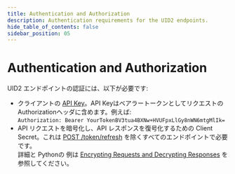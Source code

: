 ```yaml
---
title: Authentication and Authorization
description: Authentication requirements for the UID2 endpoints.
hide_table_of_contents: false
sidebar_position: 05
---
```


# Authentication and Authorization

UID2 エンドポイントの認証には、以下が必要です:

- クライアントの [API Key](gs-api-keys.md)。API KeyはベアラートークンとしてリクエストのAuthorizationヘッダに含めます。例えば:<br/>
  `Authorization: Bearer YourTokenBV3tua4BXNw+HVUFpxLlGy8nWN6mtgMlIk=`
- API リクエストを暗号化し、API レスポンスを復号化するための Client Secret。これは [POST /token/refresh](endpoints/post-token-refresh.md) を除くすべてのエンドポイントで必要です。<br/>詳細と Pythonの 例は [Encrypting Requests and Decrypting Responses](get-started/gs-encryption-decryption.md) を参照してください。